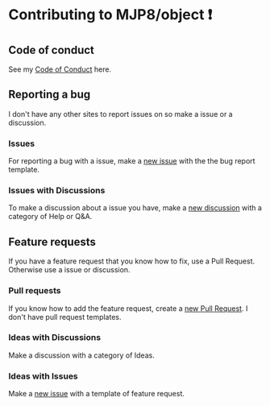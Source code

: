 #  Contributing to MJP8/object ❗
## Code of conduct
See my [Code of Conduct](https://github.com/MJP8/object/blob/main/CODE_OF_CONDUCT.md) here.
## Reporting a bug
I don't have any other sites to report issues on so make a issue or a discussion.
### Issues
For reporting a bug with a issue, make a [new issue](https://github.com/MJP8/object/issues/new/choose) with the the bug report template.
### Issues with Discussions
To make a discussion about a issue you have, make a [new discussion](https://github.com/MJP8/object/discussions/new) with a category of Help or Q&A.
## Feature requests
If you have a feature request that you know how to fix, use a Pull Request. Otherwise use a issue or discussion.
### Pull requests
If you know how to add the feature request, create a [new Pull Request](https://github.com/MJP8/object/pulls/new). I don't have pull request templates.
### Ideas with Discussions
Make a discussion with a category of Ideas.
### Ideas with Issues
Make a [new issue](https://github.com/MJP8/object/issues/new/choose) with a template of feature request.
